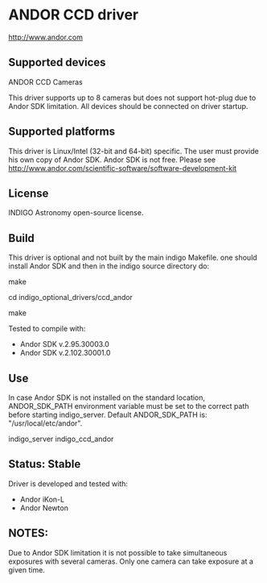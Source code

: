 # ANDOR CCD driver
http://www.andor.com

## Supported devices
ANDOR CCD Cameras

This driver supports up to 8 cameras but does not support hot-plug due to Andor SDK limitation.
All devices should be connected on driver startup.

## Supported platforms

This driver is Linux/Intel (32-bit and 64-bit) specific. The user must provide his own copy of Andor SDK.
Andor SDK is not free. Please see http://www.andor.com/scientific-software/software-development-kit

## License

INDIGO Astronomy open-source license.

## Build
This driver is optional and not built by the main indigo Makefile.
one should install Andor SDK and then in the indigo source directory do:

make

cd indigo_optional_drivers/ccd_andor

make


Tested to compile with:
* Andor SDK v.2.95.30003.0
* Andor SDK v.2.102.30001.0

## Use
In case Andor SDK is not installed on the standard location, ANDOR_SDK_PATH
environment variable must be set to the correct path before starting
indigo_server. Default ANDOR_SDK_PATH is: "/usr/local/etc/andor".

indigo_server indigo_ccd_andor

## Status: Stable

Driver is developed and tested with:
* Andor iKon-L
* Andor Newton

## NOTES:
Due to Andor SDK limitation it is not possible to take simultaneous exposures with several cameras.
Only one camera can take exposure at a given time.
